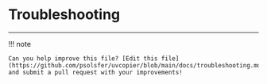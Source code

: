 # Troubleshooting

----

!!! note

    Can you help improve this file? [Edit this file](https://github.com/psolsfer/uvcopier/blob/main/docs/troubleshooting.md) and submit a pull request with your improvements!
